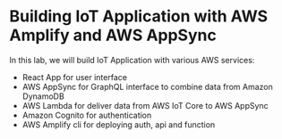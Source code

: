 # Building IoT Application with AWS Amplify and AWS AppSync

In this lab, we will build IoT Application with various AWS services:
* React App for user interface
* AWS AppSync for GraphQL interface to combine data from Amazon DynamoDB
* AWS Lambda for deliver data from AWS IoT Core to AWS AppSync
* Amazon Cognito for authentication
* AWS Amplify cli for deploying auth, api and function 

